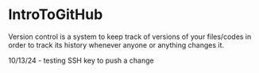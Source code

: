 # IntroToGitHub
Version control is a system to keep track of versions of your files/codes in order to track its history whenever anyone or anything changes it.

10/13/24 - testing SSH key to push a change
